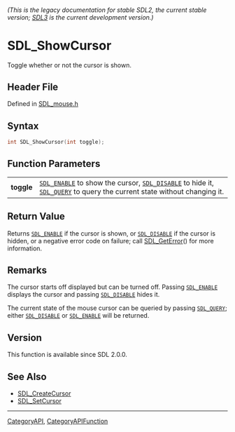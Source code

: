 ###### (This is the legacy documentation for stable SDL2, the current stable version; [SDL3](https://wiki.libsdl.org/SDL3/) is the current development version.)
# SDL_ShowCursor

Toggle whether or not the cursor is shown.

## Header File

Defined in [SDL_mouse.h](https://github.com/libsdl-org/SDL/blob/SDL2/include/SDL_mouse.h)

## Syntax

```c
int SDL_ShowCursor(int toggle);

```

## Function Parameters

|                |                                                                                                                                                                  |
| -------------- | ---------------------------------------------------------------------------------------------------------------------------------------------------------------- |
| **toggle**     | [`SDL_ENABLE`](SDL_ENABLE) to show the cursor, [`SDL_DISABLE`](SDL_DISABLE) to hide it, [`SDL_QUERY`](SDL_QUERY) to query the current state without changing it. |

## Return Value

Returns [`SDL_ENABLE`](SDL_ENABLE) if the cursor is shown, or
[`SDL_DISABLE`](SDL_DISABLE) if the cursor is hidden, or a negative error
code on failure; call [SDL_GetError](SDL_GetError)() for more information.

## Remarks

The cursor starts off displayed but can be turned off. Passing
[`SDL_ENABLE`](SDL_ENABLE) displays the cursor and passing
[`SDL_DISABLE`](SDL_DISABLE) hides it.

The current state of the mouse cursor can be queried by passing
[`SDL_QUERY`](SDL_QUERY); either [`SDL_DISABLE`](SDL_DISABLE) or
[`SDL_ENABLE`](SDL_ENABLE) will be returned.

## Version

This function is available since SDL 2.0.0.

## See Also

- [SDL_CreateCursor](SDL_CreateCursor)
- [SDL_SetCursor](SDL_SetCursor)

----
[CategoryAPI](CategoryAPI), [CategoryAPIFunction](CategoryAPIFunction)

